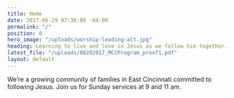 ```yaml
---
title: Home
date: 2017-06-29 07:30:00 -04:00
permalink: "/"
position: 0
hero_image: "/uploads/worship-leading-alt.jpg"
heading: Learning to live and love in Jesus as we follow him together.
latest_file: "/uploads/08202017_MCCProgram_proof1.pdf"
layout: default
---
```


We’re a growing community of families in East Cincinnati committed to following Jesus. Join us for Sunday services at 9 and 11 am.
